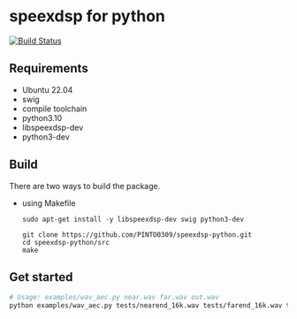 speexdsp for python
===================

[![Build Status](https://travis-ci.org/xiongyihui/speexdsp-python.svg?branch=master)](https://travis-ci.org/xiongyihui/speexdsp-python)

## Requirements
+ Ubuntu 22.04
+ swig
+ compile toolchain
+ python3.10
+ libspeexdsp-dev
+ python3-dev

## Build
There are two ways to build the package.

- using Makefile

    ```
    sudo apt-get install -y libspeexdsp-dev swig python3-dev
    
    git clone https://github.com/PINTO0309/speexdsp-python.git
    cd speexdsp-python/src
    make
    ```

## Get started
```bash
# Usage: examples/wav_aec.py near.wav far.wav out.wav
python examples/wav_aec.py tests/nearend_16k.wav tests/farend_16k.wav tests/output.wav
```

